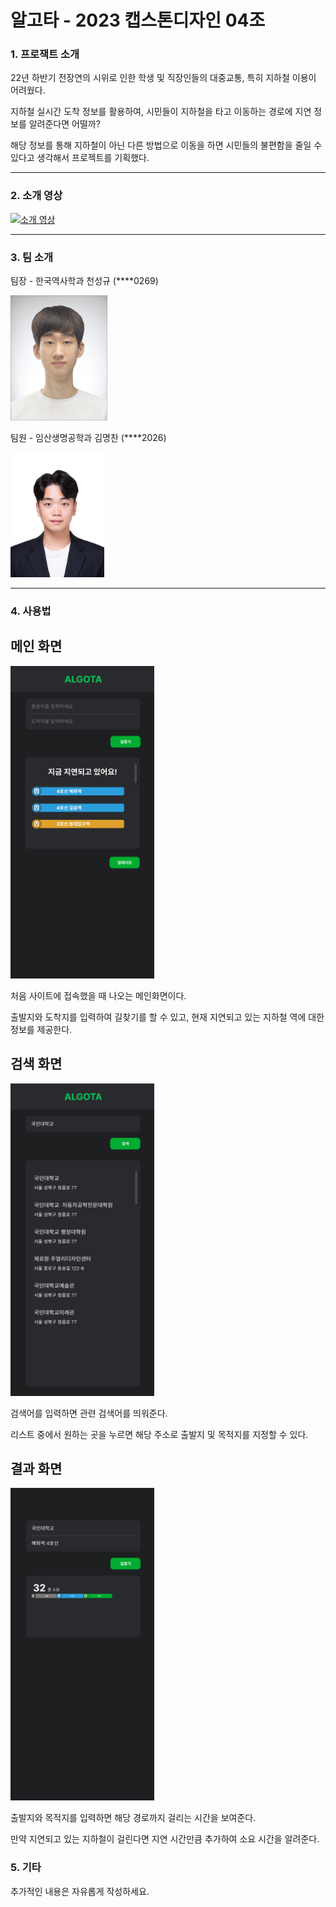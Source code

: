 # 알고타 - 2023 캡스톤디자인 04조


### 1. 프로잭트 소개

22년 하반기 전장연의 시위로 인한 학생 및 직장인들의 대중교통, 특히 지하철 이용이 어려웠다. 

지하철 실시간 도착 정보를 활용하여, 시민들이 지하철을 타고 이동하는 경로에 지연 정보를 알려준다면 어떨까?

해당 정보를 통해 지하철이 아닌 다른 방법으로 이동을 하면 시민들의 불편함을 줄일 수 있다고 생각해서 프로젝트를 기획했다.

---

### 2. 소개 영상

[![소개 영상](https://img.youtube.com/vi/zNNZ_azP7Hs/1.jpg)](https://youtu.be/zNNZ_azP7Hs?t=0s) 

---

### 3. 팀 소개
팀장 - 한국역사학과 천성규 (****0269)


<img src = "./image/cheon.jpg" height="200">

팀원 - 임산생명공학과 김명찬 (****2026)

<img src = "./image/kim.jpg" height="200">

---

### 4. 사용법

<h2>메인 화면</h2>
<img src = "./image/UI/main.jpg" height="500">

처음 사이트에 접속했을 때 나오는 메인화면이다. 

출발지와 도착지를 입력하여 길찾기를 할 수 있고, 현재 지연되고 있는 지하철 역에 대한 정보를 제공한다.

<h2>검색 화면</h2>
<img src = "./image/UI/search.jpg" height="500">

검색어를 입력하면 관련 검색어를 띄워준다. 

리스트 중에서 원하는 곳을 누르면 해당 주소로 출발지 및 목적지를 지정할 수 있다.

<h2>결과 화면</h2>
<img src = "./image/UI/result.jpg" height="500">

출발지와 목적지를 입력하면 해당 경로까지 걸리는 시간을 보여준다.

만약 지연되고 있는 지하철이 걸린다면 지연 시간만큼 추가하여 소요 시간을 알려준다.

### 5. 기타

추가적인 내용은 자유롭게 작성하세요.

